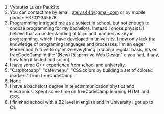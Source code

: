 1. Vytautas Lukas Paukštė
2. You can contact me by email: ateivis444@gmail.com or by mobile phone: +37012345678
3. Programming intrigued me as a subject in school, but not enough to choose programming for my bachelors. Instead I chose physics. I believe that an understanding of logic and numbers is key in programming, which I have developed in university. I now only lack the knowledge of programing languages and processes. I'm an eager learner and I strive to optimize everything I do on a regular basis, nts on freeCodeCamp in the:"(New) Responsive Web Design" e you had, if any, how long it lasted and so on)
4. I have some C++ experience from school and university.
5. "Catphotoapp", "cafe menu", "CSS colors by building a set of colored markers" from freeCodeCamp
6. None
7. I have a bachelors degree in telecommunication physics and electronics. Spent some time on freeCodeCamp learning HTML and CSS.
8. I finished school with a B2 level in english and in University I got up to C1.  